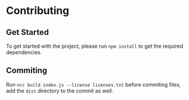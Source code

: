 # Contributing

## Get Started

To get started with the project, please run `npm install` to get the required dependencies.

## Commiting

Run `ncc build index.js --license licenses.txt` before commiting files, add the `dist` directory to the commit as well.
